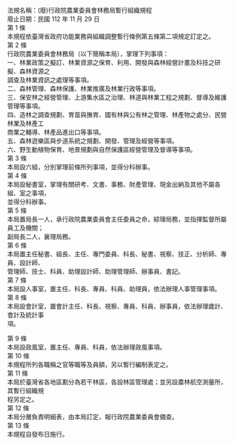 法規名稱：(廢)行政院農業委員會林務局暫行組織規程  
廢止日期：民國 112 年 11 月 29 日  
第 1 條  
本規程依臺灣省政府功能業務與組織調整暫行條例第五條第二項規定訂定之。  
第 2 條  
行政院農業委員會林務局（以下簡稱本局），掌理下列事項：  
一、林業政策之擬訂、林業資源之保育、利用、開發與森林經營計畫及科技之研擬、森林資源之  
調查及林業資訊之處理等事項。  
二、森林管理、森林保護、林業推廣及林業行政等事項。  
三、保安林之經營管理、上游集水區之治理、林道與林業工程之規劃、督導及維護管理等事項。  
四、造林之調查規劃、育苗與撫育、國有林與公有林之管理、林產物之處分、民營林業及林產工  
商業之輔導、林產品進出口等事項。  
五、森林遊樂區與步道系統之規劃、開發、管理及經營等事項。  
六、野生動植物保育、地景規劃與自然保護區經營管理及督導等事項。  
第 3 條  
本局設六組，分別掌理前條所列事項，並得分科辦事。  
第 4 條  
本局設秘書室，掌理有關研考、文書、事務、財產管理、現金出納及其他不屬各組、室之事項，  
並得分科辦事。  
第 5 條  
本局置局長一人，承行政院農業委員會主任委員之命，綜理局務，並指揮監督所屬員工及機關；  
副局長二人，襄理局務。  
第 6 條  
本局置主任秘書、組長、主任、專門委員、科長、秘書、視察、技正、分析師、專員、設計師、  
管理師、技士、科員、助理設計師、助理管理師、辦事員、書記。  
第 7 條  
本局設人事室，置主任、科長、專員、科員、助理員，依法辦理人事管理事項。  
第 8 條  
本局設會計室，置會計主任、科長、視察、專員、科員、辦事員，依法辦理歲計、會計及統計事  
項。  


第 9 條  
本局設政風室，置主任、專員、科員，依法辦理政風事項。  
第 10 條  
本規程所列各職稱之官等職等及員額，另以暫行編制表定之。  
第 11 條  
本局於臺灣省各地區劃分為若干林區，各設林區管理處；並另設農林航空測量所，其暫行組織規  
程另定之。  
第 12 條  
本局分層負責明細表，由本局訂定，報行政院農業委員會備查。  
第 13 條  
本規程自發布日施行。  


